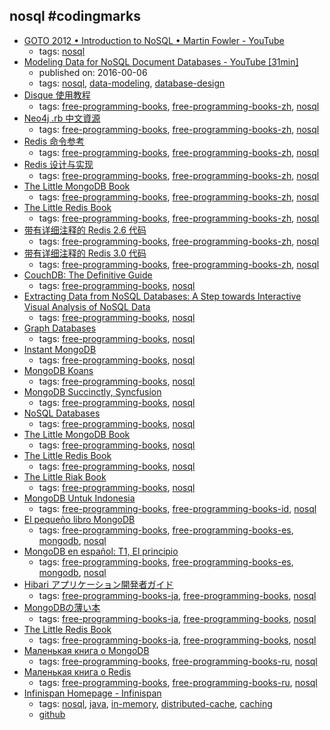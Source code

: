 nosql #codingmarks 
---
* [GOTO 2012 • Introduction to NoSQL • Martin Fowler - YouTube](https://youtu.be/qI_g07C_Q5I)
    * tags: [nosql](../tags/nosql.md)
* [Modeling Data for NoSQL Document Databases - YouTube [31min]](https://www.youtube.com/watch?v=IUxT7ZRHlZ4)
    * published on: 2016-00-06
    * tags: [nosql](../tags/nosql.md), [data-modeling](../tags/data-modeling.md), [database-design](../tags/database-design.md)
* [Disque 使用教程](http://disque.huangz.me)
    * tags: [free-programming-books](../tags/free-programming-books.md), [free-programming-books-zh](../tags/free-programming-books-zh.md), [nosql](../tags/nosql.md)
* [Neo4j .rb 中文資源](http://neo4j.tw)
    * tags: [free-programming-books](../tags/free-programming-books.md), [free-programming-books-zh](../tags/free-programming-books-zh.md), [nosql](../tags/nosql.md)
* [Redis 命令参考](http://redisdoc.com)
    * tags: [free-programming-books](../tags/free-programming-books.md), [free-programming-books-zh](../tags/free-programming-books-zh.md), [nosql](../tags/nosql.md)
* [Redis 设计与实现](http://redisbook.com)
    * tags: [free-programming-books](../tags/free-programming-books.md), [free-programming-books-zh](../tags/free-programming-books-zh.md), [nosql](../tags/nosql.md)
* [The Little MongoDB Book](https://github.com/justinyhuang/the-little-mongodb-book-cn/blob/master/mongodb.md)
    * tags: [free-programming-books](../tags/free-programming-books.md), [free-programming-books-zh](../tags/free-programming-books-zh.md), [nosql](../tags/nosql.md)
* [The Little Redis Book](https://github.com/JasonLai256/the-little-redis-book/blob/master/cn/redis.md)
    * tags: [free-programming-books](../tags/free-programming-books.md), [free-programming-books-zh](../tags/free-programming-books-zh.md), [nosql](../tags/nosql.md)
* [带有详细注释的 Redis 2.6 代码](https://github.com/huangz1990/annotated_redis_source)
    * tags: [free-programming-books](../tags/free-programming-books.md), [free-programming-books-zh](../tags/free-programming-books-zh.md), [nosql](../tags/nosql.md)
* [带有详细注释的 Redis 3.0 代码](https://github.com/huangz1990/redis-3.0-annotated)
    * tags: [free-programming-books](../tags/free-programming-books.md), [free-programming-books-zh](../tags/free-programming-books-zh.md), [nosql](../tags/nosql.md)
* [CouchDB: The Definitive Guide](http://guide.couchdb.org)
    * tags: [free-programming-books](../tags/free-programming-books.md), [nosql](../tags/nosql.md)
* [Extracting Data from NoSQL Databases: A Step towards Interactive Visual Analysis of NoSQL Data](http://publications.lib.chalmers.se/records/fulltext/155048.pdf)
    * tags: [free-programming-books](../tags/free-programming-books.md), [nosql](../tags/nosql.md)
* [Graph Databases](http://graphdatabases.com)
    * tags: [free-programming-books](../tags/free-programming-books.md), [nosql](../tags/nosql.md)
* [Instant MongoDB](https://www.packtpub.com/packt/free-ebook/mongoDB-starter-guide)
    * tags: [free-programming-books](../tags/free-programming-books.md), [nosql](../tags/nosql.md)
* [MongoDB Koans](https://github.com/chicagoruby/MongoDB_Koans)
    * tags: [free-programming-books](../tags/free-programming-books.md), [nosql](../tags/nosql.md)
* [MongoDB Succinctly, Syncfusion](https://www.syncfusion.com/resources/techportal/ebooks/mongodb)
    * tags: [free-programming-books](../tags/free-programming-books.md), [nosql](../tags/nosql.md)
* [NoSQL Databases](http://www.christof-strauch.de/nosqldbs.pdf)
    * tags: [free-programming-books](../tags/free-programming-books.md), [nosql](../tags/nosql.md)
* [The Little MongoDB Book](http://openmymind.net/2011/3/28/The-Little-MongoDB-Book/)
    * tags: [free-programming-books](../tags/free-programming-books.md), [nosql](../tags/nosql.md)
* [The Little Redis Book](http://openmymind.net/2012/1/23/The-Little-Redis-Book/)
    * tags: [free-programming-books](../tags/free-programming-books.md), [nosql](../tags/nosql.md)
* [The Little Riak Book](http://littleriakbook.com)
    * tags: [free-programming-books](../tags/free-programming-books.md), [nosql](../tags/nosql.md)
* [MongoDB Untuk Indonesia](https://kristories.gitbooks.io/pengantar-mongodb/content/)
    * tags: [free-programming-books](../tags/free-programming-books.md), [free-programming-books-id](../tags/free-programming-books-id.md), [nosql](../tags/nosql.md)
* [El pequeño libro MongoDB](https://github.com/uokesita/the-little-mongodb-book)
    * tags: [free-programming-books](../tags/free-programming-books.md), [free-programming-books-es](../tags/free-programming-books-es.md), [mongodb](../tags/mongodb.md), [nosql](../tags/nosql.md)
* [MongoDB en español: T1, El principio](https://github.com/yograterol/ebook-mongodb-basico)
    * tags: [free-programming-books](../tags/free-programming-books.md), [free-programming-books-es](../tags/free-programming-books-es.md), [mongodb](../tags/mongodb.md), [nosql](../tags/nosql.md)
* [Hibari アプリケーション開発者ガイド](http://hibari.github.io/hibari-doc/hibari-app-developer-guide.ja.html)
    * tags: [free-programming-books-ja](../tags/free-programming-books-ja.md), [free-programming-books](../tags/free-programming-books.md), [nosql](../tags/nosql.md)
* [MongoDBの薄い本](http://www.cuspy.org/diary/2012-04-17/the-little-mongodb-book-ja.pdf)
    * tags: [free-programming-books-ja](../tags/free-programming-books-ja.md), [free-programming-books](../tags/free-programming-books.md), [nosql](../tags/nosql.md)
* [The Little Redis Book](https://github.com/craftgear/the-little-redis-book)
    * tags: [free-programming-books-ja](../tags/free-programming-books-ja.md), [free-programming-books](../tags/free-programming-books.md), [nosql](../tags/nosql.md)
* [Маленькая книга о MongoDB](http://www.pvsm.ru/download/mongodb-ru.pdf)
    * tags: [free-programming-books](../tags/free-programming-books.md), [free-programming-books-ru](../tags/free-programming-books-ru.md), [nosql](../tags/nosql.md)
* [Маленькая книга о Redis](https://github.com/kondratovich/the-little-redis-book/blob/master/ru/redis.md)
    * tags: [free-programming-books](../tags/free-programming-books.md), [free-programming-books-ru](../tags/free-programming-books-ru.md), [nosql](../tags/nosql.md)
* [Infinispan Homepage - Infinispan](http://infinispan.org/)
    * tags: [nosql](../tags/nosql.md), [java](../tags/java.md), [in-memory](../tags/in-memory.md), [distributed-cache](../tags/distributed-cache.md), [caching](../tags/caching.md)
    * [github](https://github.com/infinispan/infinispan)
